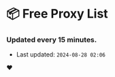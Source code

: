 # :package: Free Proxy List
### Updated every 15 minutes.

- Last updated: `2024-08-28 02:06`

:heart:
